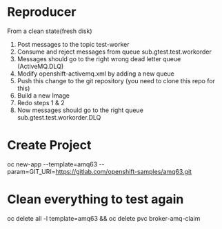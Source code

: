 # Reproducer

From a clean state(fresh disk)

1. Post messages to the topic test-worker
2. Consume and reject messages from queue sub.gtest.test.workorder
3. Messages should go to the right wrong dead letter queue (ActiveMQ.DLQ)
4. Modify openshift-activemq.xml by adding a new queue
5. Push this change to the git repository (you need to clone this repo for this)
6. Build a new Image
7. Redo steps 1 & 2
8. Now messages should go to the right queue sub.gtest.test.workorder.DLQ



# Create Project 
oc new-app --template=amq63 --param=GIT_URI=https://gitlab.com/openshift-samples/amq63.git

# Clean everything to test again
oc delete all -l template=amq63 && oc delete pvc broker-amq-claim

